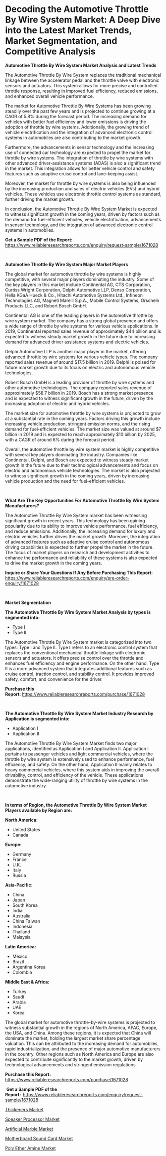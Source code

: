 <p><h1>Decoding the Automotive Throttle By Wire System Market: A Deep Dive into the Latest Market Trends, Market Segmentation, and Competitive Analysis</h1></p><p><strong>Automotive Throttle By Wire System Market Analysis and Latest Trends</strong></p>
<p><p>The Automotive Throttle By Wire System replaces the traditional mechanical linkage between the accelerator pedal and the throttle valve with electronic sensors and actuators. This system allows for more precise and controlled throttle response, resulting in improved fuel efficiency, reduced emissions, and enhanced overall vehicle performance.</p><p>The market for Automotive Throttle By Wire Systems has been growing steadily over the past few years and is projected to continue growing at a CAGR of 5.8% during the forecast period. The increasing demand for vehicles with better fuel efficiency and lower emissions is driving the adoption of throttle by wire systems. Additionally, the growing trend of vehicle electrification and the integration of advanced electronic control systems in automobiles are also contributing to the market growth.</p><p>Furthermore, the advancements in sensor technology and the increasing use of connected car technology are expected to propel the market for throttle by wire systems. The integration of throttle by wire systems with other advanced driver-assistance systems (ADAS) is also a significant trend in the market. This integration allows for better vehicle control and safety features such as adaptive cruise control and lane-keeping assist.</p><p>Moreover, the market for throttle by wire systems is also being influenced by the increasing production and sales of electric vehicles (EVs) and hybrid vehicles. These vehicles use electronic throttle control systems as standard, further driving the market growth.</p><p>In conclusion, the Automotive Throttle By Wire System Market is expected to witness significant growth in the coming years, driven by factors such as the demand for fuel-efficient vehicles, vehicle electrification, advancements in sensor technology, and the integration of advanced electronic control systems in automobiles.</p></p>
<p><strong>Get a Sample PDF of the Report:&nbsp;</strong> <a href="https://www.reliableresearchreports.com/enquiry/request-sample/1671028">https://www.reliableresearchreports.com/enquiry/request-sample/1671028</a></p>
<p>&nbsp;</p>
<p><strong>Automotive Throttle By Wire System Major Market Players</strong></p>
<p><p>The global market for automotive throttle by wire systems is highly competitive, with several major players dominating the industry. Some of the key players in this market include Continental AG, CTS Corporation, Curtiss Wright Corporation, Delphi Automotive LLP, Denso Corporation, Hella KGaA Hueck & Co., Hitachi Automotive Systems Ltd., Infineon Technologies AG, Magneti Marelli S.p.A., Mobile Control Systems, Orscheln Products LLC, and Robert Bosch GmbH.</p><p>Continental AG is one of the leading players in the automotive throttle by wire system market. The company has a strong global presence and offers a wide range of throttle by wire systems for various vehicle applications. In 2019, Continental reported sales revenue of approximately $44 billion and is expected to witness steady market growth in the future due to increasing demand for advanced driver assistance systems and electric vehicles.</p><p>Delphi Automotive LLP is another major player in the market, offering advanced throttle by wire systems for various vehicle types. The company reported sales revenue of around $17.5 billion in 2019. Delphi is poised for future market growth due to its focus on electric and autonomous vehicle technologies.</p><p>Robert Bosch GmbH is a leading provider of throttle by wire systems and other automotive technologies. The company reported sales revenue of approximately $58.7 billion in 2019. Bosch has a strong market presence and is expected to witness significant growth in the future, driven by the increasing adoption of electric and hybrid vehicles.</p><p>The market size for automotive throttle by wire systems is projected to grow at a substantial rate in the coming years. Factors driving this growth include increasing vehicle production, stringent emission norms, and the rising demand for fuel-efficient vehicles. The market size was valued at around $7 billion in 2019 and is expected to reach approximately $10 billion by 2025, with a CAGR of around 6% during the forecast period.</p><p>Overall, the automotive throttle by wire system market is highly competitive with several key players dominating the industry. Companies like Continental, Delphi, and Bosch are expected to witness steady market growth in the future due to their technological advancements and focus on electric and autonomous vehicle technologies. The market is also projected to witness significant growth in the coming years, driven by increasing vehicle production and the need for fuel-efficient vehicles.</p></p>
<p>&nbsp;</p>
<p><strong>What Are The Key Opportunities For Automotive Throttle By Wire System Manufacturers?</strong></p>
<p><p>The Automotive Throttle By Wire System market has been witnessing significant growth in recent years. This technology has been gaining popularity due to its ability to improve vehicle performance, fuel efficiency, and reduce emissions. Additionally, the increasing demand for luxury and electric vehicles further drives the market growth. Moreover, the integration of advanced features such as adaptive cruise control and autonomous driving capabilities is expected to further propel the market in the future. The focus of market players on research and development activities to enhance the performance and reliability of these systems is also expected to drive the market growth in the coming years.</p></p>
<p><strong>Inquire or Share Your Questions If Any Before Purchasing This Report:</strong> <a href="https://www.reliableresearchreports.com/enquiry/pre-order-enquiry/1671028">https://www.reliableresearchreports.com/enquiry/pre-order-enquiry/1671028</a></p>
<p>&nbsp;</p>
<p><strong>Market Segmentation</strong></p>
<p><strong>The Automotive Throttle By Wire System Market Analysis by types is segmented into:</strong></p>
<p><ul><li>Type I</li><li>Type II</li></ul></p>
<p><p>The Automotive Throttle By Wire System market is categorized into two types: Type I and Type II. Type I refers to an electronic control system that replaces the conventional mechanical throttle linkage with electronic sensors and actuators. It offers precise control over the throttle and enhances fuel efficiency and engine performance. On the other hand, Type II is a more advanced system that integrates additional features such as cruise control, traction control, and stability control. It provides improved safety, comfort, and convenience for the driver.</p></p>
<p><strong>Purchase this Report:&nbsp;</strong><a href="https://www.reliableresearchreports.com/purchase/1671028">https://www.reliableresearchreports.com/purchase/1671028</a></p>
<p>&nbsp;</p>
<p><strong>The Automotive Throttle By Wire System Market Industry Research by Application is segmented into:</strong></p>
<p><ul><li>Application I</li><li>Application II</li></ul></p>
<p><p>The Automotive Throttle By Wire System Market finds two major applications, identified as Application I and Application II. Application I pertains to passenger vehicles and light commercial vehicles, where the throttle by wire system is extensively used to enhance performance, fuel efficiency, and safety. On the other hand, Application II mainly relates to heavy commercial vehicles, where this system aids in improving the overall drivability, control, and efficiency of the vehicle. These applications demonstrate the wide-ranging utility of throttle by wire systems in the automotive industry.</p></p>
<p>&nbsp;</p>
<p><strong>In terms of Region, the Automotive Throttle By Wire System Market Players available by Region are:</strong></p>
<p>
    <p> <strong> North America: </strong>
        <ul>
            <li>United States</li>
            <li>Canada</li>
        </ul>
        </p> 
    <p> <strong> Europe: </strong>
        <ul>
            <li>Germany</li>
            <li>France</li>
            <li>U.K.</li>
            <li>Italy</li>
            <li>Russia</li>
        </ul>
        </p> 
    <p> <strong> Asia-Pacific: </strong>
        <ul>
            <li>China</li>
            <li>Japan</li>
            <li>South Korea</li>
            <li>India</li>
            <li>Australia</li>
            <li>China Taiwan</li>
            <li>Indonesia</li>
            <li>Thailand</li>
            <li>Malaysia</li>
        </ul>
        </p> 
    <p> <strong> Latin America: </strong>
        <ul>
            <li>Mexico</li>
            <li>Brazil</li>
            <li>Argentina Korea</li>
            <li>Colombia</li>
        </ul>
        </p> 
    <p> <strong> Middle East & Africa: </strong>
        <ul>
            <li>Turkey</li>
            <li>Saudi</li>
            <li>Arabia</li>
            <li>UAE</li>
            <li>Korea</li>
        </ul>
    </p>
    </p>
<p><p>The global market for automotive throttle-by-wire systems is projected to witness substantial growth in the regions of North America, APAC, Europe, the USA, and China. Among these regions, it is expected that China will dominate the market, holding the largest market share percentage valuation. This can be attributed to the increasing demand for automobiles, rapid industrialization, and the presence of major automotive manufacturers in the country. Other regions such as North America and Europe are also expected to contribute significantly to the market growth, driven by technological advancements and stringent emission regulations.</p></p>
<p><strong>Purchase this Report: </strong><a href="https://www.reliableresearchreports.com/purchase/1671028">https://www.reliableresearchreports.com/purchase/1671028</a></p>
<p>&nbsp;<strong>Get a Sample PDF of the Report:&nbsp;&nbsp;</strong><a href="https://www.reliableresearchreports.com/enquiry/request-sample/1671028">https://www.reliableresearchreports.com/enquiry/request-sample/1671028</a></p>
<p><strong></strong></p>
<p><p><a href="https://medium.com/@dolorestoy4545/thickeners-market-research-report-its-history-and-forecast-2024-to-2031-35016a97d71e">Thickeners Market</a></p><p><a href="https://github.com/pjcfca/Market-Research-Report-List-1/blob/main/speaker-processor-market.md">Speaker Processor Market</a></p><p><a href="https://medium.com/@dolorestoy4545/artificial-marble-market-size-market-outlook-and-market-forecast-2024-to-2031-f46ce3ca0520">Artificial Marble Market</a></p><p><a href="https://github.com/yemakinde/Market-Research-Report-List-1/blob/main/motherboard-sound-card-market.md">Motherboard Sound Card Market</a></p><p><a href="https://medium.com/@dolorestoy4545/poly-ether-amine-market-competitive-analysis-market-trends-and-forecast-to-2031-c721e0d467b5">Poly Ether Amine Market</a></p></p>